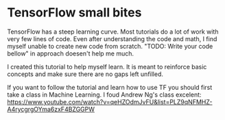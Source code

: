 # TensorFlow small bites

TensorFlow has a steep learning curve. Most tutorials do a lot of work with very few lines of code. Even after understanding the code and math, I find myself unable to create new code from scratch. "TODO: Write your code bellow" in approach doesen't help me much.

I created this tutorial to help myself learn. It is meant to reinforce basic concepts and make sure there are no gaps left unfilled.

If you want to follow the tutorial and learn how to use TF you should first take a class in Machine Learning. I foud Andrew Ng's class excelent: https://www.youtube.com/watch?v=qeHZOdmJvFU&list=PLZ9qNFMHZ-A4rycgrgOYma6zxF4BZGGPW
